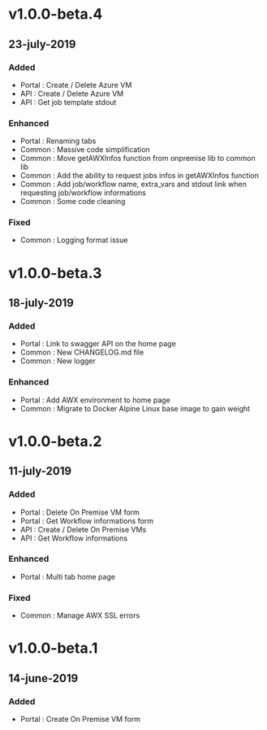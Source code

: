 # v1.0.0-beta.4
## 23-july-2019
### Added
- Portal : Create / Delete Azure VM
- API : Create / Delete Azure VM
- API : Get job template stdout
### Enhanced
- Portal : Renaming tabs
- Common : Massive code simplification
- Common : Move getAWXInfos function from onpremise lib to common lib
- Common : Add the ability to request jobs infos in getAWXInfos function
- Common : Add job/workflow name, extra_vars and stdout link when requesting job/workflow informations
- Common : Some code cleaning
### Fixed
- Common : Logging format issue

# v1.0.0-beta.3
## 18-july-2019
### Added
- Portal : Link to swagger API on the home page
- Common : New CHANGELOG.md file
- Common : New logger
### Enhanced
- Portal : Add AWX environment to home page
- Common : Migrate to Docker Alpine Linux base image to gain weight

# v1.0.0-beta.2
## 11-july-2019
### Added
- Portal : Delete On Premise VM form
- Portal : Get Workflow informations form
- API : Create / Delete On Premise VMs
- API : Get Workflow informations
### Enhanced
- Portal : Multi tab home page
### Fixed
- Common : Manage AWX SSL errors

# v1.0.0-beta.1
## 14-june-2019
### Added
- Portal : Create On Premise VM form











